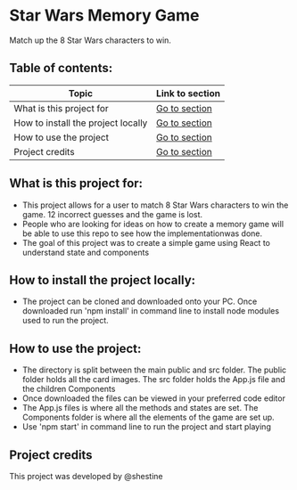 # Star Wars Memory Game
Match up the 8 Star Wars characters to win. 

## Table of contents:

Topic | Link to section
------------ | -------------
What is this project for | [Go to section](#what-is-this-project-for)
How to install the project locally | [Go to section](#how-to-install-the-project-locally)
How to use the project | [Go to section](#how-to-use-the-project)
Project credits | [Go to section](#project-credits)

## What is this project for:

* This project allows for a user to match 8 Star Wars characters to win the game. 12 incorrect guesses and the game is lost.
* People who are looking for ideas on how to create a memory game will be able to use this repo to see how the implementationwas done. 
* The goal of this project was to create a simple game using React to understand state and components

## How to install the project locally:

* The project can be cloned and downloaded onto your PC. Once downloaded run 'npm install' in command line to install node modules used to run the project.

## How to use the project:

* The directory is split between the main public and src folder. The public folder holds all the card images. The src folder holds the App.js file and the children   Components
* Once downloaded the files can be viewed in your preferred code editor
* The App.js files is where all the methods and states are set. The Components folder is where all the elements of the game are set up.
* Use 'npm start' in command line to run the project and start playing

## Project credits

This project was developed by @shestine 
